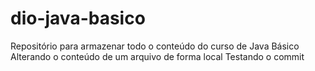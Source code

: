 # dio-java-basico
Repositório para armazenar todo o conteúdo do curso de Java Básico
Alterando o conteúdo de um arquivo de forma local
Testando o commit
